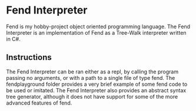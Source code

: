 # Fend Interpreter
Fend is my hobby-project object oriented programming language. The Fend Interpreter is an implementation of Fend as a Tree-Walk interpreter written in C#.

## Instructions
The Fend Interpreter can be ran either as a repl, by calling the program passing no arguments, or with a path to a single file of type fend. The fendplayground folder provides a very brief example of some fend code to be used or imitated. The Fend Interpreter also provides an abstract syntax tree generator, although it does not have support for some of the more advanced features of fend.
